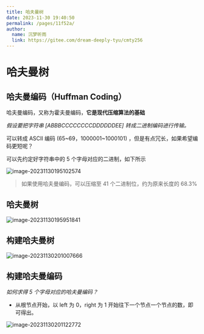 ```yaml
---
title: 哈夫曼树
date: 2023-11-30 19:40:50
permalink: /pages/11f52a/
author: 
  name: 沉梦听雨
  link: https://gitee.com/dream-deeply-tyu/cmty256
---
```

# 哈夫曼树

## 哈夫曼编码（Huffman Coding）

哈夫曼编码，又称为霍夫曼编码，**它是现代压缩算法的基础**

*假设要把字符串 [ABBBCCCCCCCCDDDDDDEE] 转成二进制编码进行传输。*

可以转成 ASCII 编码 (65~69，1000001~1000101) ，但是有点冗长，如果希望编码更短呢？

可以先约定好字符串中的 5 个字母对应的二进制，如下所示

![image-20231130195102574](https://cdn.statically.io/gh/cmty256/imgs-blog@main/basics/image-20231130195102574.17np65b5l6o0.webp)

> 如果使用哈夫曼编码，可以压缩至 41 个二进制位，约为原来长度的 68.3%

## 哈夫曼树

![image-20231130195951841](https://cdn.statically.io/gh/cmty256/imgs-blog@main/basics/image-20231130195951841.5wa3q5eh3hs0.webp)

## 构建哈夫曼树

![image-20231130201007666](https://cdn.statically.io/gh/cmty256/imgs-blog@main/basics/image-20231130201007666.6gj165wj50s0.webp)

## 构建哈夫曼编码

*如何求得 5 个字母对应的哈夫曼编码？*

- 从根节点开始，以 left 为 0，right 为 1 开始往下一个节点一个节点的数，即可得出。

![image-20231130201122772](https://cdn.statically.io/gh/cmty256/imgs-blog@main/basics/image-20231130201122772.1zakv0ii3hmo.webp)